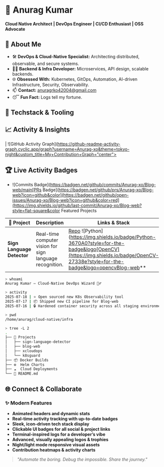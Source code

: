 # 🚀 Anurag Kumar

#### Cloud Native Architect | DevOps Engineer | CI/CD Enthusiast | OSS Advocate


  


## 🌟 About Me

- 🛠 **DevOps & Cloud-Native Specialist:** Architecting distributed, observable, and secure systems.
- 🧑‍💻 **Backend & Infra Developer:** Microservices, API design, scalable backends.
- 🌐 **Obsessed With:** Kubernetes, GitOps, Automation, AI-driven Infrastructure, Security, Observability.
- 📫 **Contact:** anuragrko42004@gmail.com
- 😴 **Fun Fact:** Logs tell my fortune.

## 🎨 Techstack & Tooling


  
  
  
  
  
  
  
  
  
  
  
  
  
  
  
  
  
  


## 📈 Activity & Insights

| ![GitHub Activity Graph](https://github-readme-activity-graph.cyclic.app/graph?username=Anurag-xo&theme=tokyo-night&custom_title=My+Contribution+Graph="center">
  
    
  
  
  
  
  
  


## 🏆 Live Activity Badges

- ![Commits Badge](https://badgen.net/github/commits/Anurag-xo/Blog-web/main[PRs Badge](https://badgen.net/github/prs/Anurag-xo/Blog-web?icon=github&color](https://badgen.net/github/open-issues/Anurag-xo/Blog-web?icon=github&color=red](https://img.shields.io/github/last-commit/Anurag-xo/Blog-web?style=flat-square&color Featured Projects

| 🚩 Project | Description | Links & Stack |
|---|---|---|
| **Sign Language Detector** | Real-time computer vision for sign language recognition. | [Repo](https://github.com/Anurag-xo/sign-language-detection)  ![Python](https://img.shields.io/badge/Python-3670A0?style=for-the-badge&logo[OpenCV](https://img.shields.io/badge/OpenCV-27338e?style=for-the-badge&logo=opencvBlog-web** | DevOps-first blogging platform: microservices, CI/CD, K8s native. | [Repo](https://github.com/Anurag-xo/Blog-web)  ![Node.js](https://img.shields.io/badge/Node.js-46483a?style=for-the-badge&logo=nodedotjs&logoColorimg.shields.io/badge/MongoDB-4ea94b?style=for-the-badge&logo=mongodb&logoColor=white Seamless multi-cloud automation for rapid deployment. | [Repo Pending]  ![Go](https://img.shields.io/badge/Go-00ADD8?style=for-the-badge&logo=[Terraform](https://img.shields.io/badge/Terraform-623CE4?style=for-the-badge&logo=terraform&logoColor=white Proactive K8s cluster monitoring & auto-healing stack. | [Repo Pending]  ![Kubernetes](https://img.shields.io/badge/Kubernetes-326ce5?style=for-the-badge&logo=kubernetes[Prometheus](https://img.shields.io/badge/Prometheus-orange?style=for-the-badge&logo=prometheus&logoColor️ Terminal Dashboard

```bash
> whoami
Anurag Kumar — Cloud-Native DevOps Wizard 🧙‍♂️

> activity
2025-07-18 | ⭐ Open sourced new K8s Observability tool
2025-07-17 | 📦 Shipped new CI pipeline for Blog-web
2025-07-16 | 🔒 Hardened container security across all staging environments

> pwd
/home/anurag/cloud-native/infra

> tree -L 2
.
├── 🚀 Projects
│   ├── sign-language-detector
│   ├── blog-web
│   ├── xcloudops
│   └── k8sguard
├── 📦 Docker Builds
├── ⚙️  Helm Charts
├── ☁️  Cloud Deployments
└── 📖 README.md
```

## 🌐 Connect & Collaborate


  
  
  
  


### ✨ Modern Features

- **Animated headers and dynamic stats**
- **Real-time activity tracking with up-to-date badges**
- **Sleek, icon-driven tech stack display**
- **Clickable UI badges for all social & project links**
- **Terminal-inspired logs for a developer’s vibe**
- **Advanced, visually appealing logos & trophies**
- **Night/light mode responsive visual assets**
- **Contribution heatmaps & activity charts**

> _"Automate the boring. Debug the impossible. Share the journey."_
